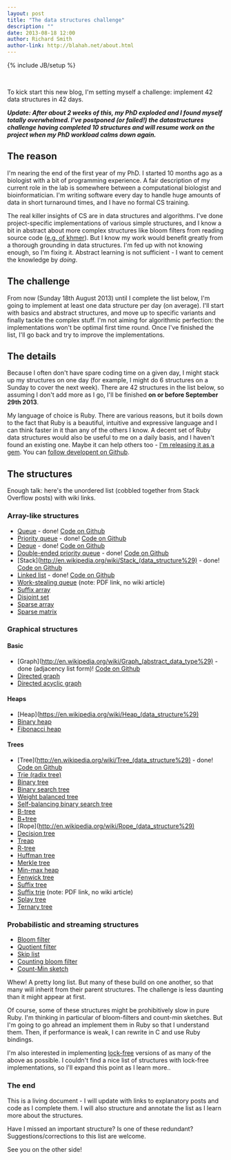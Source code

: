 ```yaml
---
layout: post
title: "The data structures challenge"
description: ""
date: 2013-08-18 12:00
author: Richard Smith
author-link: http://blahah.net/about.html
---
```

{% include JB/setup %}

<br />

To kick start this new blog, I'm setting myself a challenge: implement 42 data structures in 42 days.

***Update: After about 2 weeks of this, my PhD exploded and I found myself totally overwhelmed. I've postponed (or failed!) the datastructures challenge having completed 10 structures and will resume work on the project when my PhD workload calms down again.***

## The reason

I'm nearing the end of the first year of my PhD. I started 10 months ago as a biologist with a bit of programming experience. A fair description of my current role in the lab is somewhere between a computational biologist and bioinformatician. I'm writing software every day to handle huge amounts of data in short turnaround times, and I have no formal CS training.

<!-- more -->

The real killer insights of CS are in data structures and algorithms. I've done project-specific implementations of various simple structures, and I know a bit in abstract about more complex structures like bloom filters from reading source code ([e.g. of khmer](https://github.com/ctb/khmer)). But I know my work would benefit greatly from a thorough grounding in data structures. I'm fed up with not knowing enough, so I'm fixing it. Abstract learning is not sufficient - I want to cement the knowledge by *doing*.

## The challenge

From now (Sunday 18th August 2013) until I complete the list below, I'm going to implement at least one data structure per day (on average). I'll start with basics and abstract structures, and move up to specific variants and finally tackle the complex stuff. I'm not aiming for algorithmic perfection: the implementations won't be optimal first time round. Once I've finished the list, I'll go back and try to improve the implementations.

## The details

Because I often don't have spare coding time on a given day, I might stack up my structures on one day (for example, I might do 6 structures on a Sunday to cover the next week). There are 42 structures in the list below, so assuming I don't add more as I go, I'll be finished **on or before September 29th 2013**.

My language of choice is Ruby. There are various reasons, but it boils down to the fact that Ruby is a beautiful, intuitive and expressive language and I can think faster in it than any of the others I know. A decent set of Ruby data structures would also be useful to me on a daily basis, and I haven't found an existing one. Maybe it can help others too - [I'm releasing it as a gem](https://rubygems.org/gems/datastructures). You can [follow developent on Github](https://github.com/Blahah/datastructures).


## The structures

Enough talk: here's the unordered list (cobbled together from Stack Overflow posts) with wiki links.

### Array-like structures

- [Queue](http://en.wikipedia.org/wiki/Queue_%28abstract_data_type%29) - done! [Code on Github](https://github.com/Blahah/datastructures/blob/master/lib/datastructures/queue.rb)
- [Priority queue](http://en.wikipedia.org/wiki/Priority_queue) - done! [Code on Github](https://github.com/Blahah/datastructures/blob/master/lib/datastructures/priority_queue.rb)
- [Deque](http://en.wikipedia.org/wiki/Deque) - done! [Code on Github](https://github.com/Blahah/datastructures/blob/master/lib/datastructures/deque.rb)
- [Double-ended priority queue](http://en.wikipedia.org/wiki/Double-ended_priority_queue) - done! [Code on Github](https://github.com/Blahah/datastructures/blob/master/lib/datastructures/priority_deque.rb)
- [Stack](http://en.wikipedia.org/wiki/Stack_(data_structure%29) - done! [Code on Github](https://github.com/Blahah/datastructures/blob/master/lib/datastructures/stack.rb)
- [Linked list](http://en.wikipedia.org/wiki/Linked_list) - done! [Code on Github](https://github.com/Blahah/datastructures/blob/master/lib/datastructures/linked_list.rb)
- [Work-stealing queue](http://supertech.csail.mit.edu/papers/steal.pdf) (note: PDF link, no wiki article)
- [Suffix array](http://en.wikipedia.org/wiki/Suffix_array‎)
- [Disjoint set](http://en.wikipedia.org/wiki/Disjoint-set_data_structure)
- [Sparse array](http://en.wikipedia.org/wiki/Sparse_array)
- [Sparse matrix](http://en.wikipedia.org/wiki/Sparse_matrix)

### Graphical structures

#### Basic

- [Graph](http://en.wikipedia.org/wiki/Graph_(abstract_data_type%29)  - done (adjacency list form)! [Code on Github](https://github.com/Blahah/datastructures/blob/master/lib/datastructures/adjacency_list.rb)
- [Directed graph](http://en.wikipedia.org/wiki/Directed_graph)
- [Directed acyclic graph](http://en.wikipedia.org/wiki/Directed_acyclic_graph)

#### Heaps

- [Heap](https://en.wikipedia.org/wiki/Heap_(data_structure%29)
- [Binary heap](http://en.wikipedia.org/wiki/Binary_heap)
- [Fibonacci heap](http://en.wikipedia.org/wiki/Fibonacci_heap)

#### Trees

- [Tree](http://en.wikipedia.org/wiki/Tree_(data_structure%29) - done! [Code on Github](https://github.com/Blahah/datastructures/blob/master/lib/datastructures/tree_node.rb)
- [Trie (radix tree)](http://en.wikipedia.org/wiki/Trie)
- [Binary tree](http://en.wikipedia.org/wiki/Binary_tree)
- [Binary search tree](http://en.wikipedia.org/wiki/Binary_search_tree)
- [Weight balanced tree](http://en.wikipedia.org/wiki/Weight-balanced_tree)
- [Self-balancing binary search tree](http://en.wikipedia.org/wiki/Self-balancing_binary_search_tree)
- [B-tree](http://en.wikipedia.org/wiki/B-tree)
- [B+tree](http://en.wikipedia.org/wiki/B%2B_tree)
- [Rope](http://en.wikipedia.org/wiki/Rope_(data_structure%29)
- [Decision tree](http://en.wikipedia.org/wiki/Decision_tree)
- [Treap](http://en.wikipedia.org/wiki/Treap)
- [R-tree](http://en.wikipedia.org/wiki/R-tree)
- [Huffman tree](http://en.wikipedia.org/wiki/Huffman_coding)
- [Merkle tree](http://en.wikipedia.org/wiki/Merkle_tree)
- [Min-max heap](http://en.wikipedia.org/wiki/Min-max_heap)
- [Fenwick tree](http://en.wikipedia.org/wiki/Fenwick_tree)
- [Suffix tree](http://en.wikipedia.org/wiki/Suffix_tree)
- [Suffix trie](http://www.cs.cmu.edu/~ckingsf/bioinfo-lectures/suffixtrees.pdf) (note: PDF link, no wiki article)
- [Splay tree](http://en.wikipedia.org/wiki/Splay_tree)
- [Ternary tree](http://en.wikipedia.org/wiki/Ternary_tree)

### Probabilistic and streaming structures

- [Bloom filter](http://en.wikipedia.org/wiki/Bloom_filter)
- [Quotient filter](http://en.wikipedia.org/wiki/Quotient_filter)
- [Skip list](http://en.wikipedia.org/wiki/Skip_list)
- [Counting bloom filter](http://en.wikipedia.org/wiki/Bloom_filter#Counting_filters)
- [Count-Min sketch](http://en.wikipedia.org/wiki/Count%E2%80%93min_sketch)


Whew! A pretty long list. But many of these build on one another, so that many will inherit from their parent structures. The challenge is less daunting than it might appear at first.

Of course, some of these structures might be prohibitively slow in pure Ruby. I'm thinking in particular of bloom-filters and count-min sketches. But I'm going to go ahread an implement them in Ruby so that I understand them. Then, if performance is weak, I can rewrite in C and use Ruby bindings.

I'm also interested in implementing [lock-free](http://en.wikipedia.org/wiki/Non-blocking_algorithm) versions of as many of the above as possible. I couldn't find a nice list of structures with lock-free implementations, so I'll expand this point as I learn more..

### The end

This is a living document - I will update with links to explanatory posts and code as I complete them. I will also structure and annotate the list as I learn more about the structures.

Have I missed an important structure? Is one of these redundant? Suggestions/corrections to this list are welcome.

See you on the other side!
